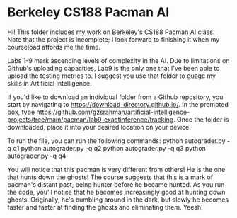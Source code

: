 Berkeley CS188 Pacman AI
====================================
Hi! This folder includes my work on Berkeley's CS188 Pacman AI class. Note that the project is incomplete; I look forward to finishing it when my courseload affords me the time.

Labs 1-9 mark ascending levels of complexity in the AI. Due to limitations on Github's uploading capacities, Lab9 is the only one that I've been able to upload the testing metrics to. I suggest you use that folder to guage my skills in Artificial Intelligence.

If you'd like to download an individual folder from a Github repository, you start by navigating to https://download-directory.github.io/. In the prompted box, type https://github.com/gzsrahman/artificial-intelligence-projects/tree/main/pacman/lab9_exactinference/tracking. Once the folder is downloaded, place it into your desired location on your device.

To run the file, you can run the following commands:
python autograder.py -q q1
python autograder.py -q q2
python autograder.py -q q3
python autograder.py -q q4

You will notice that this pacman is very different from others! He is the one that hunts down the ghosts! The course suggests that this is a mark of pacman's distant past, being hunter before he became hunted. As you run the code, you'll notice that he becomes increasingly good at hunting down ghosts. Originally, he's bumbling around in the dark, but slowly he becomes faster and faster at finding the ghosts and eliminating them. Yeesh!

